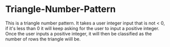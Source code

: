 # Triangle-Number-Pattern
This is a triangle number pattern. It takes a user integer input that is not < 0, if it's less than 0 it will keep asking for the user to input a positive integer. Once the user inputs a positive integer, it will then be classified as the number of rows the triangle wiill be.
